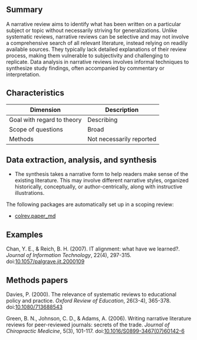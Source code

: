 ## Summary

A narrative review aims to identify what has been written on a particular subject or topic without necessarily striving for generalizations. Unlike systematic reviews, narrative reviews can be selective and may not involve a comprehensive search of all relevant literature, instead relying on readily available sources. They typically lack detailed explanations of their review process, making them vulnerable to subjectivity and challenging to replicate. Data analysis in narrative reviews involves informal techniques to synthesize study findings, often accompanied by commentary or interpretation.

## Characteristics

| Dimension                  | Description                                                                                   |
|----------------------------|-----------------------------------------------------------------------------------------------|
| Goal with regard to theory | Describing                                                                                    |
| Scope of questions         | Broad                                                                                         |
| Methods                    | Not necessarily reported                                                                      |

## Data extraction, analysis, and synthesis

- The synthesis takes a narrative form to help readers make sense of the existing literature. This may involve different narrative styles, organized historically, conceptually, or author-centrically, along with instructive illustrations.

The following packages are automatically set up in a scoping review:

- [colrev.paper_md](colrev.paper_md.html)

## Examples

Chan, Y. E., & Reich, B. H. (2007). IT alignment: what have we learned?. *Journal of Information Technology*, 22(4), 297-315. doi:[10.1057/palgrave.jit.2000109](https://doi.org/10.1057/palgrave.jit.2000109)

## Methods papers

Davies, P. (2000). The relevance of systematic reviews to educational policy and practice. *Oxford Review of Education*, 26(3-4), 365-378. doi:[10.1080/713688543](https://doi.org/10.1080/713688543)

Green, B. N., Johnson, C. D., & Adams, A. (2006). Writing narrative literature reviews for peer-reviewed journals: secrets of the trade. *Journal of Chiropractic Medicine*, 5(3), 101-117. doi:[10.1016/S0899-3467(07)60142-6](https://doi.org/10.1016/S0899-3467(07)60142-6)
